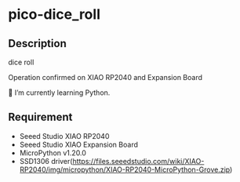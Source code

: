 # pico-dice_roll 
## Description
dice roll

Operation confirmed on XIAO RP2040 and Expansion Board

🌱 I’m currently learning Python.

## Requirement
* Seeed Studio XIAO RP2040
* Seeed Studio XIAO Expansion Board
* MicroPython v1.20.0
* SSD1306 driver(https://files.seeedstudio.com/wiki/XIAO-RP2040/img/micropython/XIAO-RP2040-MicroPython-Grove.zip)
